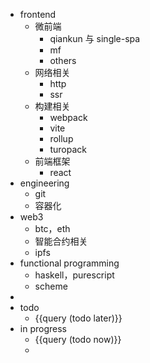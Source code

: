 - frontend
	- 微前端
		- qiankun 与 single-spa
		- mf
		- others
	- 网络相关
		- http
		- ssr
	- 构建相关
		- webpack
		- vite
		- rollup
		- turopack
	- 前端框架
		- react
- engineering
	- git
	- 容器化
- web3
	- btc，eth
	- 智能合约相关
	- ipfs
- functional programming
	- haskell，purescript
	- scheme
-
- todo
	- {{query (todo later)}}
- in progress
	- {{query (todo now)}}
	-